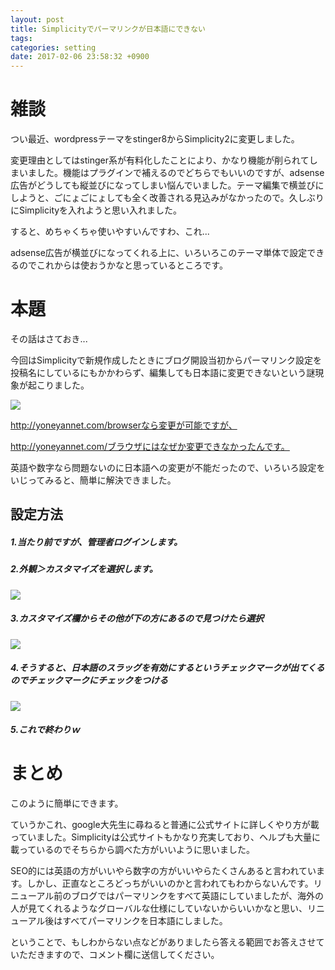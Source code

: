 ```yaml
---
layout: post
title: Simplicityでパーマリンクが日本語にできない
tags:
categories: setting
date: 2017-02-06 23:58:32 +0900
---
```


雑談
==

つい最近、wordpressテーマをstinger8からSimplicity2に変更しました。

変更理由としてはstinger系が有料化したことにより、かなり機能が削られてしまいました。機能はプラグインで補えるのでどちらでもいいのですが、adsense広告がどうしても縦並びになってしまい悩んでいました。テーマ編集で横並びにしようと、ごにょごにょしても全く改善される見込みがなかったので。久しぶりにSimplicityを入れようと思い入れました。

すると、めちゃくちゃ使いやすいんですわ、これ...

adsense広告が横並びになってくれる上に、いろいろこのテーマ単体で設定できるのでこれからは使おうかなと思っているところです。

本題
==

その話はさておき...

今回はSimplicityで新規作成したときにブログ開設当初からパーマリンク設定を投稿名にしているにもかかわらず、編集しても日本語に変更できないという謎現象が起こりました。

![](../../../../images/2017/02/SnapCrab_NoName_2017-2-6_23-40-15_No-00.png)

http://yoneyannet.com/browserなら変更が可能ですが、

http://yoneyannet.com/ブラウザにはなぜか変更できなかったんです。

英語や数字なら問題ないのに日本語への変更が不能だったので、いろいろ設定をいじってみると、簡単に解決できました。

設定方法
----

##### 1.当たり前ですが、管理者ログインします。

##### 2.外観＞カスタマイズを選択します。

![](../../../../images/2017/02/SnapCrab_NoName_2017-2-7_0-6-30_No-00.png)

##### 3.カスタマイズ欄からその他が下の方にあるので見つけたら選択

![](../../../../images/2017/02/SnapCrab_NoName_2017-2-6_23-35-52_No-00.png)

##### 4.そうすると、日本語のスラッグを有効にするというチェックマークが出てくるのでチェックマークにチェックをつける

![](../../../../images/2017/02/SnapCrab_NoName_2017-2-6_23-35-39_No-00.png)

##### 5.これで終わりｗ

まとめ
===

このように簡単にできます。

ていうかこれ、google大先生に尋ねると普通に公式サイトに詳しくやり方が載っていました。Simplicityは公式サイトもかなり充実しており、ヘルプも大量に載っているのでそちらから調べた方がいいように思いました。

SEO的には英語の方がいいやら数字の方がいいやらたくさんあると言われています。しかし、正直なところどっちがいいのかと言われてもわからないんです。リニューアル前のブログではパーマリンクをすべて英語にしていましたが、海外の人が見てくれるようなグローバルな仕様にしていないからいいかなと思い、リニューアル後はすべてパーマリンクを日本語にしました。

ということで、もしわからない点などがありましたら答える範囲でお答えさせていただきますので、コメント欄に送信してください。
